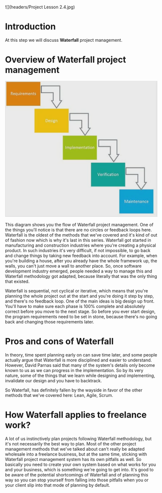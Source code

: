 ![](headers/Project Lesson 2.4.jpg)
# Introduction

At this step we will discuss **Waterfall** project management.

# Overview of Waterfall project management
![](img/2-4_waterfall.png)

This diagram shows you the flow of Waterfall project management. One of the things you'll notice is that there are no circles or feedback loops here. Waterfall is the oldest of the methods that we've covered and it's kind of out of fashion now which is why it's last in this series. Waterfall got started in manufacturing and construction industries where you're creating a physical product. In such industries it's very difficult, if not impossible, to go back and change things by taking new feedback into account. For example, when you're building a house, after you already have the whole framework up, the walls, you can't just move a wall to another place. So, once software development industry emerged, people needed a way to manage this and Waterfall methodology got adapted, because literally that was the only thing that existed.

Waterfall is sequential, not cyclical or iterative, which means that you're planning the whole project out at the start and you're doing it step by step, and there's no feedback loop. One of the main ideas is big design up front. You'll have to make sure each phase is 100% complete and absolutely correct before you move to the next stage. So before you ever start design, the program requirements need to be set in stone, because there's no going back and changing those requirements later.

# Pros and cons of Waterfall

In theory, time spent planning early on can save time later, and some people actually argue that Waterfall is more disciplined and easier to understand. However, David Parnas said that many of the system's details only become known to us as we can progress in the implementation. So by its very nature, some of the things that we learn while designing and implementing, invalidate our design and you have to backtrack.

So Waterfall, has definitely fallen by the wayside in favor of the other methods that we've covered here: Lean, Agile, Scrum.

# How Waterfall applies to freelance work?

A lot of us instinctively plan projects following Waterfall methodology, but it's not necessarily the best way to plan. Most of the other project management methods that we've talked about can't really be adapted wholesale into a freelance business, but at the same time, sticking with Waterfall project management system has its own pitfalls as well. So basically you need to create your own system based on what works for you and your business, which is something we're going to get into. It's good to be aware of the potential shortcomings of Waterfall and of planning this way so you can stop yourself from falling into those pitfalls when you or your client slip into that mode of planning by default.